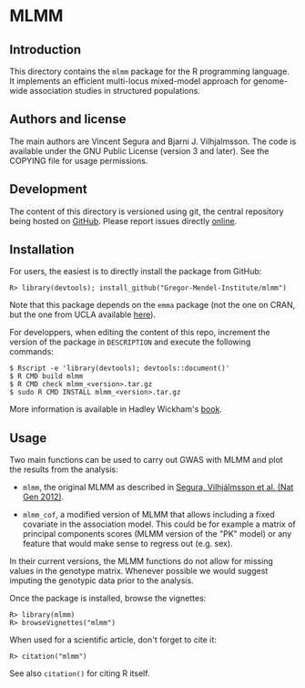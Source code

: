 # MLMM

## Introduction

This directory contains the `mlmm` package for the R programming language. It implements an efficient multi-locus mixed-model approach for genome-wide association studies in structured populations.

## Authors and license

The main authors are Vincent Segura and Bjarni J. Vilhjalmsson. The code is available under the GNU Public License (version 3 and later). See the COPYING file for usage permissions.

## Development

The content of this directory is versioned using git, the central repository being hosted on [GitHub](https://github.com/Gregor-Mendel-Institute/mlmm). Please report issues directly [online](https://github.com/Gregor-Mendel-Institute/mlmm/issues).

## Installation

For users, the easiest is to directly install the package from GitHub:
```
R> library(devtools); install_github("Gregor-Mendel-Institute/mlmm")
```

Note that this package depends on the `emma` package (not the one on CRAN, but the one from UCLA available [here](http://mouse.cs.ucla.edu/emma/)).

For developpers, when editing the content of this repo, increment the version of the package in `DESCRIPTION` and execute the following commands:
```
$ Rscript -e 'library(devtools); devtools::document()'
$ R CMD build mlmm
$ R CMD check mlmm_<version>.tar.gz
$ sudo R CMD INSTALL mlmm_<version>.tar.gz
```

More information is available in Hadley Wickham's [book](http://r-pkgs.had.co.nz/).

## Usage

Two main functions can be used to carry out GWAS with MLMM and plot the results from the analysis:

* `mlmm`, the original MLMM as described in [Segura, Vilhjálmsson et al. (Nat Gen 2012)](http://www.nature.com/ng/journal/v44/n7/full/ng.2314.html).

* `mlmm_cof`, a modified version of MLMM that allows including a fixed covariate in the association model. This could be for example a matrix of principal components scores (MLMM version of the "PK" model) or any feature that would make sense to regress out (e.g. sex).

In their current versions, the MLMM functions do not allow for missing values in the genotype matrix. Whenever possible we would suggest imputing the genotypic data prior to the analysis.

Once the package is installed, browse the vignettes:
```
R> library(mlmm)
R> browseVignettes("mlmm")
```

When used for a scientific article, don't forget to cite it:
```
R> citation("mlmm")
```

See also `citation()` for citing R itself.
